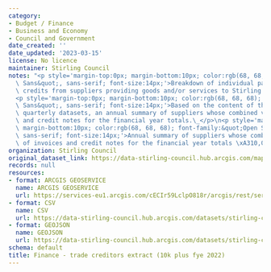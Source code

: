 ```yaml
---
category:
- Budget / Finance
- Business and Economy
- Council and Government
date_created: ''
date_updated: '2023-03-15'
license: No licence
maintainer: Stirling Council
notes: "<p style='margin-top:0px; margin-bottom:10px; color:rgb(68, 68, 68); font-family:&quot;Open\
  \ Sans&quot;, sans-serif; font-size:14px;'>Breakdown of individual payments to and\
  \ credits from suppliers providing goods and/or services to Stirling Council.</p>\n\
  <p style='margin-top:0px; margin-bottom:10px; color:rgb(68, 68, 68); font-family:&quot;Open\
  \ Sans&quot;, sans-serif; font-size:14px;'>Based on the content of the relevant\
  \ quarterly datasets, an annual summary of suppliers whose combined value of invoices\
  \ and credit notes for the financial year totals.\_</p>\n<p style='margin-top:0px;\
  \ margin-bottom:10px; color:rgb(68, 68, 68); font-family:&quot;Open Sans&quot;,\
  \ sans-serif; font-size:14px;'>Annual summary of suppliers whose combined net value\
  \ of invoices and credit notes for the financial year totals \xA310,000 or more.</p>"
organization: Stirling Council
original_dataset_link: https://data-stirling-council.hub.arcgis.com/maps/stirling-council::finance-trade-creditors-extract-10k-plus-fye-2022
records: null
resources:
- format: ARCGIS GEOSERVICE
  name: ARCGIS GEOSERVICE
  url: https://services-eu1.arcgis.com/cECIr59LclpO818r/arcgis/rest/services/finance%20-%20trade%20creditors%20extract%20(10k%20plus%20fye%202022)/FeatureServer/0
- format: CSV
  name: CSV
  url: https://data-stirling-council.hub.arcgis.com/datasets/stirling-council::finance-trade-creditors-extract-10k-plus-fye-2022.csv?outSR=%7B%22latestWkid%22%3A3857%2C%22wkid%22%3A102100%7D
- format: GEOJSON
  name: GEOJSON
  url: https://data-stirling-council.hub.arcgis.com/datasets/stirling-council::finance-trade-creditors-extract-10k-plus-fye-2022.geojson?outSR=%7B%22latestWkid%22%3A3857%2C%22wkid%22%3A102100%7D
schema: default
title: Finance - trade creditors extract (10k plus fye 2022)
---
```

